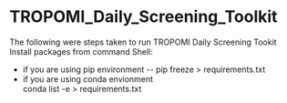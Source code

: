 # TROPOMI_Daily_Screening_Toolkit

The following were steps taken to run TROPOMI Daily Screening Tookit
Install packages from command Shell: 
- if you are using pip environment 
  -- pip freeze > requirements.txt
- if you are using conda envionment  
  conda list -e > requirements.txt   

